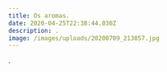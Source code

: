 ```yaml
---
title: Os aromas.
date: 2020-04-25T22:38:44.030Z
description: .
image: /images/uploads/20200709_213857.jpg
---
```

.